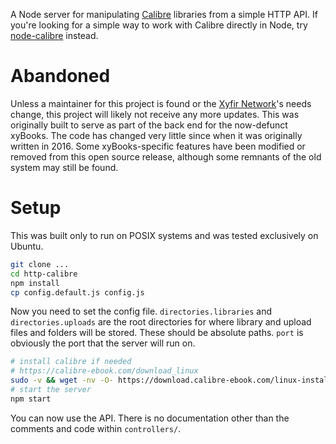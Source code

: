 A Node server for manipulating [Calibre](https://calibre-ebook.com) libraries from a simple HTTP API. If you're looking for a simple way to work with Calibre directly in Node, try [node-calibre](https://github.com/Xyfir/node-calibre) instead.

# Abandoned

Unless a maintainer for this project is found or the [Xyfir Network](https://www.xyfir.com)'s needs change, this project will likely not receive any more updates. This was originally built to serve as part of the back end for the now-defunct xyBooks. The code has changed very little since when it was originally written in 2016. Some xyBooks-specific features have been modified or removed from this open source release, although some remnants of the old system may still be found.

# Setup

This was built only to run on POSIX systems and was tested exclusively on Ubuntu.

```bash
git clone ...
cd http-calibre
npm install
cp config.default.js config.js
```

Now you need to set the config file. `directories.libraries` and `directories.uploads` are the root directories for where library and upload files and folders will be stored. These should be absolute paths. `port` is obviously the port that the server will run on.

```bash
# install calibre if needed
# https://calibre-ebook.com/download_linux
sudo -v && wget -nv -O- https://download.calibre-ebook.com/linux-installer.sh | sudo sh /dev/stdin
# start the server
npm start
```

You can now use the API. There is no documentation other than the comments and code within `controllers/`.
